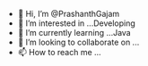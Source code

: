 - 👋 Hi, I’m @PrashanthGajam
- 👀 I’m interested in ...Developing
- 🌱 I’m currently learning ...Java
- 💞️ I’m looking to collaborate on ...
- 📫 How to reach me ...

<!---
PrashanthGajam/PrashanthGajam is a ✨ special ✨ repository because its `README.md` (this file) appears on your GitHub profile.
You can click the Preview link to take a look at your changes.
--->
